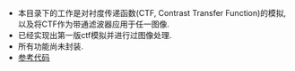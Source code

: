 * 本目录下的工作是对衬度传递函数(CTF, Contrast Transfer Function)的模拟,  以及将CTF作为带通滤波器应用于任一图像.
* 已经实现出第一版ctf模拟并进行过图像处理.
* 所有功能尚未封装.
* [参考代码](https://github.com/wjiang/ctfsimulation/blob/master/ctf_simulation.py)

